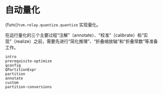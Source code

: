 # 自动量化

{func}`tvm.relay.quantize.quantize` 实现量化。

在运行量化的三个主要过程“注解”（annotate）、“校准”（calibrate）和“实现”（realize）之前，需要先进行“简化推理”、“折叠缩放轴”和“折叠常数”等准备工作。

```{toctree}
intro
prerequisite-optimize
qconfig
QPartitionExpr
partition
annotate
custom
partition-conversions
```
